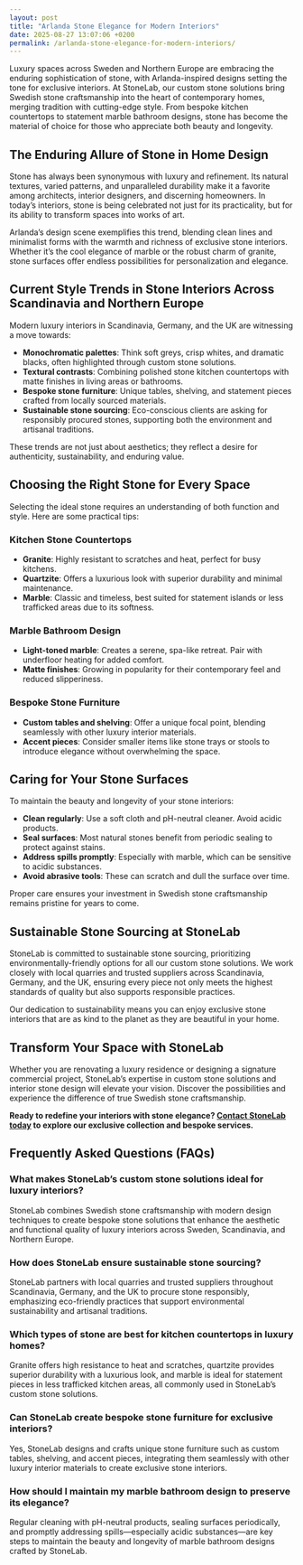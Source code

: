 ```yaml
---
layout: post
title: "Arlanda Stone Elegance for Modern Interiors"
date: 2025-08-27 13:07:06 +0200
permalink: /arlanda-stone-elegance-for-modern-interiors/
---
```

Luxury spaces across Sweden and Northern Europe are embracing the enduring sophistication of stone, with Arlanda-inspired designs setting the tone for exclusive interiors. At StoneLab, our custom stone solutions bring Swedish stone craftsmanship into the heart of contemporary homes, merging tradition with cutting-edge style. From bespoke kitchen countertops to statement marble bathroom designs, stone has become the material of choice for those who appreciate both beauty and longevity.

## The Enduring Allure of Stone in Home Design

Stone has always been synonymous with luxury and refinement. Its natural textures, varied patterns, and unparalleled durability make it a favorite among architects, interior designers, and discerning homeowners. In today’s interiors, stone is being celebrated not just for its practicality, but for its ability to transform spaces into works of art.

Arlanda’s design scene exemplifies this trend, blending clean lines and minimalist forms with the warmth and richness of exclusive stone interiors. Whether it’s the cool elegance of marble or the robust charm of granite, stone surfaces offer endless possibilities for personalization and elegance.

## Current Style Trends in Stone Interiors Across Scandinavia and Northern Europe

Modern luxury interiors in Scandinavia, Germany, and the UK are witnessing a move towards:

- **Monochromatic palettes**: Think soft greys, crisp whites, and dramatic blacks, often highlighted through custom stone solutions.
- **Textural contrasts**: Combining polished stone kitchen countertops with matte finishes in living areas or bathrooms.
- **Bespoke stone furniture**: Unique tables, shelving, and statement pieces crafted from locally sourced materials.
- **Sustainable stone sourcing**: Eco-conscious clients are asking for responsibly procured stones, supporting both the environment and artisanal traditions.

These trends are not just about aesthetics; they reflect a desire for authenticity, sustainability, and enduring value.

## Choosing the Right Stone for Every Space

Selecting the ideal stone requires an understanding of both function and style. Here are some practical tips:

### Kitchen Stone Countertops

- **Granite**: Highly resistant to scratches and heat, perfect for busy kitchens.
- **Quartzite**: Offers a luxurious look with superior durability and minimal maintenance.
- **Marble**: Classic and timeless, best suited for statement islands or less trafficked areas due to its softness.

### Marble Bathroom Design

- **Light-toned marble**: Creates a serene, spa-like retreat. Pair with underfloor heating for added comfort.
- **Matte finishes**: Growing in popularity for their contemporary feel and reduced slipperiness.

### Bespoke Stone Furniture

- **Custom tables and shelving**: Offer a unique focal point, blending seamlessly with other luxury interior materials.
- **Accent pieces**: Consider smaller items like stone trays or stools to introduce elegance without overwhelming the space.

## Caring for Your Stone Surfaces

To maintain the beauty and longevity of your stone interiors:

- **Clean regularly**: Use a soft cloth and pH-neutral cleaner. Avoid acidic products.
- **Seal surfaces**: Most natural stones benefit from periodic sealing to protect against stains.
- **Address spills promptly**: Especially with marble, which can be sensitive to acidic substances.
- **Avoid abrasive tools**: These can scratch and dull the surface over time.

Proper care ensures your investment in Swedish stone craftsmanship remains pristine for years to come.

## Sustainable Stone Sourcing at StoneLab

StoneLab is committed to sustainable stone sourcing, prioritizing environmentally-friendly options for all our custom stone solutions. We work closely with local quarries and trusted suppliers across Scandinavia, Germany, and the UK, ensuring every piece not only meets the highest standards of quality but also supports responsible practices.

Our dedication to sustainability means you can enjoy exclusive stone interiors that are as kind to the planet as they are beautiful in your home.

## Transform Your Space with StoneLab

Whether you are renovating a luxury residence or designing a signature commercial project, StoneLab’s expertise in custom stone solutions and interior stone design will elevate your vision. Discover the possibilities and experience the difference of true Swedish stone craftsmanship.

**Ready to redefine your interiors with stone elegance? [Contact StoneLab today](https://stonelab.se/) to explore our exclusive collection and bespoke services.**

## Frequently Asked Questions (FAQs)

### What makes StoneLab’s custom stone solutions ideal for luxury interiors?

StoneLab combines Swedish stone craftsmanship with modern design techniques to create bespoke stone solutions that enhance the aesthetic and functional quality of luxury interiors across Sweden, Scandinavia, and Northern Europe.

### How does StoneLab ensure sustainable stone sourcing?

StoneLab partners with local quarries and trusted suppliers throughout Scandinavia, Germany, and the UK to procure stone responsibly, emphasizing eco-friendly practices that support environmental sustainability and artisanal traditions.

### Which types of stone are best for kitchen countertops in luxury homes?

Granite offers high resistance to heat and scratches, quartzite provides superior durability with a luxurious look, and marble is ideal for statement pieces in less trafficked kitchen areas, all commonly used in StoneLab’s custom stone solutions.

### Can StoneLab create bespoke stone furniture for exclusive interiors?

Yes, StoneLab designs and crafts unique stone furniture such as custom tables, shelving, and accent pieces, integrating them seamlessly with other luxury interior materials to create exclusive stone interiors.

### How should I maintain my marble bathroom design to preserve its elegance?

Regular cleaning with pH-neutral products, sealing surfaces periodically, and promptly addressing spills—especially acidic substances—are key steps to maintain the beauty and longevity of marble bathroom designs crafted by StoneLab.

<script type="application/ld+json">
{
  "@context": "https://schema.org",
  "@type": "BlogPosting",
  "headline": "Arlanda Stone Elegance for Modern Interiors",
  "description": "Explore how StoneLab brings Swedish stone craftsmanship into modern luxury interiors across Sweden, Scandinavia, and Northern Europe, offering custom stone solutions and exclusive stone interiors.",
  "author": {
    "@type": "Person",
    "name": "StoneLab"
  },
  "publisher": {
    "@type": "Person",
    "name": "StoneLab"
  },
  "datePublished": "2024-06-01",
  "mainEntityOfPage": {
    "@type": "WebPage",
    "@id": "https://stonelab.se/blog/arlanda-stone-elegance-for-modern-interiors"
  },
  "keywords": "StoneLab, custom stone solutions, interior stone design, exclusive stone interiors, Swedish stone craftsmanship, luxury interior materials, kitchen stone countertops, marble bathroom design, bespoke stone furniture, sustainable stone sourcing",
  "inLanguage": "en-US"
}
</script>

<script type="application/ld+json">
{
  "@context": "https://schema.org",
  "@type": "FAQPage",
  "mainEntity": [
    {
      "@type": "Question",
      "name": "What makes StoneLab’s custom stone solutions ideal for luxury interiors?",
      "acceptedAnswer": {
        "@type": "Answer",
        "text": "StoneLab combines Swedish stone craftsmanship with modern design techniques to create bespoke stone solutions that enhance the aesthetic and functional quality of luxury interiors across Sweden, Scandinavia, and Northern Europe."
      }
    },
    {
      "@type": "Question",
      "name": "How does StoneLab ensure sustainable stone sourcing?",
      "acceptedAnswer": {
        "@type": "Answer",
        "text": "StoneLab partners with local quarries and trusted suppliers throughout Scandinavia, Germany, and the UK to procure stone responsibly, emphasizing eco-friendly practices that support environmental sustainability and artisanal traditions."
      }
    },
    {
      "@type": "Question",
      "name": "Which types of stone are best for kitchen countertops in luxury homes?",
      "acceptedAnswer": {
        "@type": "Answer",
        "text": "Granite offers high resistance to heat and scratches, quartzite provides superior durability with a luxurious look, and marble is ideal for statement pieces in less trafficked kitchen areas, all commonly used in StoneLab’s custom stone solutions."
      }
    },
    {
      "@type": "Question",
      "name": "Can StoneLab create bespoke stone furniture for exclusive interiors?",
      "acceptedAnswer": {
        "@type": "Answer",
        "text": "Yes, StoneLab designs and crafts unique stone furniture such as custom tables, shelving, and accent pieces, integrating them seamlessly with other luxury interior materials to create exclusive stone interiors."
      }
    },
    {
      "@type": "Question",
      "name": "How should I maintain my marble bathroom design to preserve its elegance?",
      "acceptedAnswer": {
        "@type": "Answer",
        "text": "Regular cleaning with pH-neutral products, sealing surfaces periodically, and promptly addressing spills—especially acidic substances—are key steps to maintain the beauty and longevity of marble bathroom designs crafted by StoneLab."
      }
    }
  ]
}
</script>